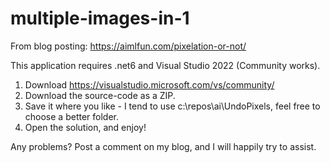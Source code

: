 # multiple-images-in-1
From blog posting: https://aimlfun.com/pixelation-or-not/

This application requires .net6 and Visual Studio 2022 (Community works).

1. Download https://visualstudio.microsoft.com/vs/community/
2. Download the source-code as a ZIP. 
3. Save it where you like - I tend to use c:\repos\ai\UndoPixels, feel free to choose a better folder.
4. Open the solution, and enjoy!

Any problems? Post a comment on my blog, and I will happily try to assist.
